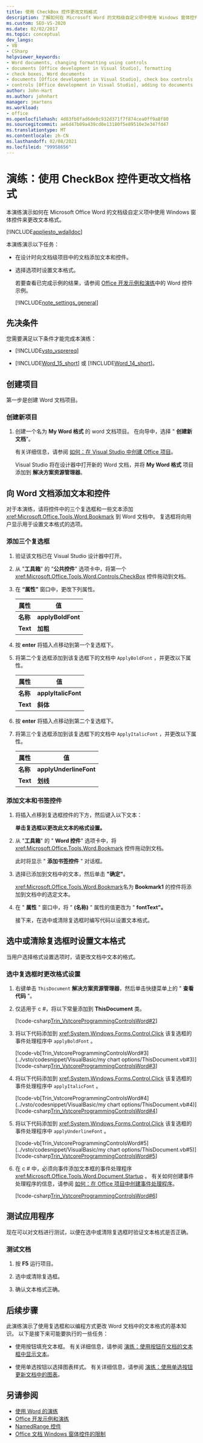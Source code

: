 ```yaml
---
title: 使用 CheckBox 控件更改文档格式
description: 了解如何在 Microsoft Word 的文档级自定义项中使用 Windows 窗体控件来更改文本格式。
ms.custom: SEO-VS-2020
ms.date: 02/02/2017
ms.topic: conceptual
dev_langs:
- VB
- CSharp
helpviewer_keywords:
- Word documents, changing formatting using controls
- documents [Office development in Visual Studio], formatting
- check boxes, Word documents
- documents [Office development in Visual Studio], check box controls
- controls [Office development in Visual Studio], adding to documents
author: John-Hart
ms.author: johnhart
manager: jmartens
ms.workload:
- office
ms.openlocfilehash: 4d83fb8fad6de0c932d371f7f874cea0ff9a8f80
ms.sourcegitcommit: ae6d47b09a439cd0e13180f5e89510e3e347fd47
ms.translationtype: MT
ms.contentlocale: zh-CN
ms.lasthandoff: 02/08/2021
ms.locfileid: "99958656"
---
```

# <a name="walkthrough-change-document-formatting-using-checkbox-controls"></a>演练：使用 CheckBox 控件更改文档格式
  本演练演示如何在 Microsoft Office Word 的文档级自定义项中使用 Windows 窗体控件来更改文本格式。

 [!INCLUDE[appliesto_wdalldoc](../vsto/includes/appliesto-wdalldoc-md.md)]

 本演练演示以下任务：

- 在设计时向文档级项目中的文档添加文本和控件。

- 选择选项时设置文本格式。

  若要查看已完成示例的结果，请参阅 [Office 开发示例和演练](../vsto/office-development-samples-and-walkthroughs.md)中的 Word 控件示例。

  [!INCLUDE[note_settings_general](../sharepoint/includes/note-settings-general-md.md)]

## <a name="prerequisites"></a>先决条件
 您需要满足以下条件才能完成本演练：

- [!INCLUDE[vsto_vsprereq](../vsto/includes/vsto-vsprereq-md.md)]

- [!INCLUDE[Word_15_short](../vsto/includes/word-15-short-md.md)] 或 [!INCLUDE[Word_14_short](../vsto/includes/word-14-short-md.md)]。

## <a name="create-the-project"></a>创建项目
 第一步是创建 Word 文档项目。

### <a name="create-a-new-project"></a>创建新项目

1. 创建一个名为 **My Word 格式** 的 word 文档项目。 在向导中，选择 " **创建新文档**"。

     有关详细信息，请参阅 [如何：在 Visual Studio 中创建 Office 项目](../vsto/how-to-create-office-projects-in-visual-studio.md)。

     Visual Studio 将在设计器中打开新的 Word 文档，并将 **My Word 格式** 项目添加到 **解决方案资源管理器**。

## <a name="add-text-and-controls-to-the-word-document"></a>向 Word 文档添加文本和控件
 对于本演练，请将控件中的三个复选框和一些文本添加 <xref:Microsoft.Office.Tools.Word.Bookmark> 到 Word 文档中。 复选框将向用户显示用于设置文本格式的选项。

### <a name="add-three-check-boxes"></a>添加三个复选框

1. 验证该文档已在 Visual Studio 设计器中打开。

2. 从 "**工具箱**" 的 "**公共控件**" 选项卡中，将第一个 <xref:Microsoft.Office.Tools.Word.Controls.CheckBox> 控件拖动到文档。

3. 在 **“属性”** 窗口中，更改下列属性。

    |属性|值|
    |--------------|-----------|
    |**名称**|**applyBoldFont**|
    |**Text**|**加粗**|

4. 按 **enter** 将插入点移动到第一个复选框下。

5. 将第二个复选框添加到该复选框下的文档中 `ApplyBoldFont` ，并更改以下属性。

    |属性|值|
    |--------------|-----------|
    |**名称**|**applyItalicFont**|
    |**Text**|**斜体**|

6. 按 **enter** 将插入点移动到第二个复选框下。

7. 将第三个复选框添加到该复选框下的文档中 `ApplyItalicFont` ，并更改以下属性。

    |属性|值|
    |--------------|-----------|
    |**名称**|**applyUnderlineFont**|
    |**Text**|**划线**|

### <a name="add-text-and-a-bookmark-control"></a>添加文本和书签控件

1. 将插入点移到复选框控件的下方，然后键入以下文本：

    **单击复选框以更改此文本的格式设置。**

2. 从 "**工具箱**" 的 " **Word 控件**" 选项卡中，将 <xref:Microsoft.Office.Tools.Word.Bookmark> 控件拖动到文档。

    此时将显示 " **添加书签控件** " 对话框。

3. 选择已添加到文档中的文本，然后单击 **"确定"**。

    <xref:Microsoft.Office.Tools.Word.Bookmark>名为 **Bookmark1** 的控件将添加到文档中的选定文本。

4. 在 " **属性** " 窗口中，将 " **(名称)** " 属性的值更改为 " **fontText"。**

   接下来，在选中或清除复选框时编写代码以设置文本格式。

## <a name="format-the-text-when-a-check-box-is-checked-or-cleared"></a>选中或清除复选框时设置文本格式
 当用户选择格式设置选项时，请更改文档中文本的格式。

### <a name="change-formatting-when-a-check-box-is-selected"></a>选中复选框时更改格式设置

1. 右键单击 `ThisDocument` **解决方案资源管理器**，然后单击快捷菜单上的 " **查看代码** "。

2. 仅适用于 c #，将以下常量添加到 **ThisDocument** 类。

     [!code-csharp[Trin_VstcoreProgrammingControlsWord#2](../vsto/codesnippet/CSharp/Trin_VstcoreProgrammingControlsWordCS/ThisDocument.cs#2)]

3. 将以下代码添加到 <xref:System.Windows.Forms.Control.Click> 该复选框的事件处理程序中 `applyBoldFont` 。

     [!code-vb[Trin_VstcoreProgrammingControlsWord#3](../vsto/codesnippet/VisualBasic/my chart options/ThisDocument.vb#3)]
     [!code-csharp[Trin_VstcoreProgrammingControlsWord#3](../vsto/codesnippet/CSharp/Trin_VstcoreProgrammingControlsWordCS/ThisDocument.cs#3)]

4. 将以下代码添加到 <xref:System.Windows.Forms.Control.Click> 该复选框的事件处理程序中 `applyItalicFont` 。

     [!code-vb[Trin_VstcoreProgrammingControlsWord#4](../vsto/codesnippet/VisualBasic/my chart options/ThisDocument.vb#4)]
     [!code-csharp[Trin_VstcoreProgrammingControlsWord#4](../vsto/codesnippet/CSharp/Trin_VstcoreProgrammingControlsWordCS/ThisDocument.cs#4)]

5. 将以下代码添加到 <xref:System.Windows.Forms.Control.Click> 该复选框的事件处理程序中 `applyUnderlineFont` 。

     [!code-vb[Trin_VstcoreProgrammingControlsWord#5](../vsto/codesnippet/VisualBasic/my chart options/ThisDocument.vb#5)]
     [!code-csharp[Trin_VstcoreProgrammingControlsWord#5](../vsto/codesnippet/CSharp/Trin_VstcoreProgrammingControlsWordCS/ThisDocument.cs#5)]

6. 在 c # 中，必须向事件添加文本框的事件处理程序 <xref:Microsoft.Office.Tools.Word.Document.Startup> 。 有关如何创建事件处理程序的信息，请参阅 [如何：在 Office 项目中创建事件处理程序](../vsto/how-to-create-event-handlers-in-office-projects.md)。

     [!code-csharp[Trin_VstcoreProgrammingControlsWord#6](../vsto/codesnippet/CSharp/Trin_VstcoreProgrammingControlsWordCS/ThisDocument.cs#6)]

## <a name="test-the-application"></a>测试应用程序
 现在可以对文档进行测试，以便在选中或清除复选框时验证文本格式是否正确。

### <a name="test-your-document"></a>测试文档

1. 按 **F5** 运行项目。

2. 选中或清除复选框。

3. 确认文本格式正确。

## <a name="next-steps"></a>后续步骤
 此演练演示了使用复选框和以编程方式更改 Word 文档中的文本格式的基本知识。 以下是接下来可能要执行的一些任务：

- 使用按钮填充文本框。 有关详细信息，请参阅 [演练：使用按钮在文档的文本框中显示文本](../vsto/walkthrough-displaying-text-in-a-text-box-in-a-document-using-a-button.md)。

- 使用单选按钮以选择图表样式。 有关详细信息，请参阅 [演练：使用单选按钮更新文档中的图表](../vsto/walkthrough-updating-a-chart-in-a-document-using-radio-buttons.md)。

## <a name="see-also"></a>另请参阅
- [使用 Word 的演练](../vsto/walkthroughs-using-word.md)
- [Office 开发示例和演练](../vsto/office-development-samples-and-walkthroughs.md)
- [NamedRange 控件](../vsto/namedrange-control.md)
- [Office 文档 Windows 窗体控件的限制](../vsto/limitations-of-windows-forms-controls-on-office-documents.md)
